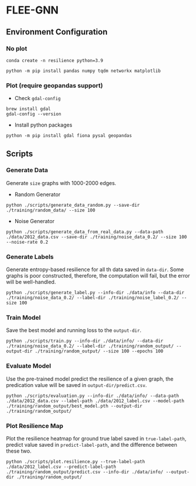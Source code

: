# FLEE-GNN

## Environment Configuration

### No plot

```
conda create -n resilience python=3.9

python -m pip install pandas numpy tqdm networkx matplotlib

```

### Plot (require geopandas support)

- Check `gdal-config`

```
brew install gdal
gdal-config --version
```

- Install python packages

```
python -m pip install gdal fiona pysal geopandas
```

## Scripts

### Generate Data

Generate `size` graphs with 1000-2000 edges.

- Random Generator

```
python ./scripts/generate_data_random.py --save-dir ./training/random_data/ --size 100
```

- Noise Generator

```
python ./scripts/generate_data_from_real_data.py --data-path ./data/2012_data.csv --save-dir ./training/noise_data_0.2/ --size 100 --noise-rate 0.2
```

### Generate Labels

Generate entropy-based resilience for all th data saved in `data-dir`. Some graphs is poor constructed, therefore, the computation will fail, but the error will be well-handled.

```
python ./scripts/generate_label.py --info-dir ./data/info --data-dir ./training/noise_data_0.2/ --label-dir ./training/noise_label_0.2/ --size 100
```

### Train Model

Save the best model and running loss to the `output-dir`.

```
python ./scripts/train.py --info-dir ./data/info/ --data-dir ./training/noise_data_0.2/ --label-dir ./training/random_output/ --output-dir ./training/random_output/ --size 100 --epochs 100
```

### Evaluate Model

Use the pre-trained model predict the resilience of a given graph, the predication value will be saved in `output-dir/predict.csv`.

```
python ./scripts/evaluation.py --info-dir ./data/info/ --data-path ./data/2012_data.csv --label-path ./data/2012_label.csv --model-path ./training/random_output/best_model.pth --output-dir ./training/random_output/
```

### Plot Resilience Map

Plot the resilience heatmap for ground true label saved in `true-label-path`, predict value saved in `predict-label-path`, and the difference between these two.

```
python ./scripts/plot.resilience.py --true-label-path ./data/2012_label.csv --predict-label-path ./training/random_output/predict.csv --info-dir ./data/info/ --output-dir ./training/random_output/
```
